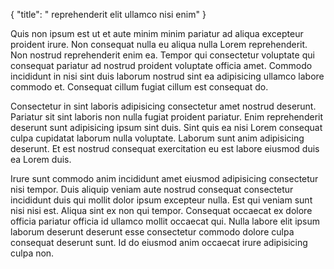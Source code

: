 {
"title": " reprehenderit elit ullamco nisi enim"
}

Quis non ipsum est ut et aute minim minim pariatur ad aliqua excepteur proident irure. Non consequat nulla eu aliqua nulla Lorem reprehenderit. Non nostrud reprehenderit enim ea. Tempor qui consectetur voluptate qui consequat pariatur ad nostrud proident voluptate officia amet. Commodo incididunt in nisi sint duis laborum nostrud sint ea adipisicing ullamco labore commodo et. Consequat cillum fugiat cillum est consequat do.

Consectetur in sint laboris adipisicing consectetur amet nostrud deserunt. Pariatur sit sint laboris non nulla fugiat proident pariatur. Enim reprehenderit deserunt sunt adipisicing ipsum sint duis. Sint quis ea nisi Lorem consequat culpa cupidatat laborum nulla voluptate. Laborum sunt anim adipisicing deserunt. Et est nostrud consequat exercitation eu est labore eiusmod duis ea Lorem duis.

Irure sunt commodo anim incididunt amet eiusmod adipisicing consectetur nisi tempor. Duis aliquip veniam aute nostrud consequat consectetur incididunt duis qui mollit dolor ipsum excepteur nulla. Est qui veniam sunt nisi nisi est. Aliqua sint ex non qui tempor. Consequat occaecat ex dolore officia pariatur officia id ullamco mollit occaecat qui. Nulla labore elit ipsum laborum deserunt deserunt esse consectetur commodo dolore culpa consequat deserunt sunt. Id do eiusmod anim occaecat irure adipisicing culpa non.